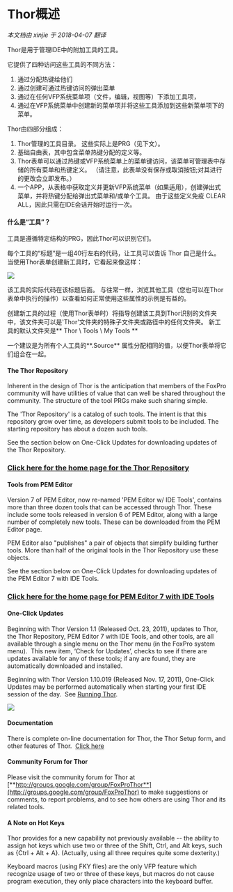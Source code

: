 ﻿Thor概述
===
_本文档由 xinjie 于 2018-04-07 翻译_

Thor是用于管理IDE中的附加工具的工具。

它提供了四种访问这些工具的不同方法：

1.  通过分配热键给他们
2.  通过创建可通过热键访问的弹出菜单
3.  通过在任何VFP系统菜单项（文件，编辑，视图等）下添加工具项，
4.  通过在VFP系统菜单中创建新的菜单项并将这些工具添加到这些新菜单项下的菜单。

Thor由四部分组成：

1.  Thor管理的工具目录。 这些实际上是PRG（见下文）。
2.  基础自由表，其中包含菜单热键分配的定义等。
3.  Thor表单可以通过热键或VFP系统菜单上的菜单键访问，该菜单可管理表中存储的所有菜单和热键定义。 （请注意，此表单没有保存或取消按钮;对其进行的更改会立即发布。）
4.  一个APP，从表格中获取定义并更新VFP系统菜单（如果适用），创建弹出式菜单，并将热键分配给弹出式菜单和/或单个工具。 由于这些定义免疫 CLEAR ALL，因此只需在IDE会话开始时运行一次。

#### **什么是“工具”？**

工具是遵循特定结构的PRG，因此Thor可以识别它们。

每个工具的“标题”是一组40行左右的代码，让工具可以告诉 Thor 自己是什么。 当使用Thor表单创建新工具时，它看起来像这样：

![](Images/Thor_Overview_SampleToolHeader.png)

该工具的实际代码在该标题后面。 与往常一样，浏览其他工具（您也可以在Thor表单中执行的操作）以查看如何正常使用这些属性的示例是有益的。

创建新工具的过程（使用Thor表单时）将指导创建该工具到Thor识别的文件夹中，该文件夹可以是'Thor'文件夹的特殊子文件夹或路径中的任何文件夹。 新工具的默认文件夹是** Thor \ Tools \ My Tools **

一个建议是为所有个人工具的**.Source** 属性分配相同的值，以便Thor表单将它们组合在一起。

#### **The Thor Repository**

Inherent in the design of Thor is the anticipation that members of the FoxPro community will have utilities of value that can well be shared throughout the community. The structure of the tool PRGs make such sharing simple.  

The 'Thor Repository' is a catalog of such tools. The intent is that this repository grow over time, as developers submit tools to be included. The starting repository has about a dozen such tools.  

See the section below on One-Click Updates for downloading updates of the Thor Repository.  

### [Click here for the home page for the Thor Repository](Thor_repository.md)

#### **Tools from PEM Editor**

Version 7 of PEM Editor, now re-named 'PEM Editor w/ IDE Tools', contains more than three dozen tools that can be accessed through Thor. These include some tools released in version 6 of PEM Editor, along with a large number of completely new tools. These can be downloaded from the PEM Editor page.  

PEM Editor also "publishes" a pair of objects that simplify building further tools. More than half of the original tools in the Thor Repository use these objects.  

See the section below on One-Click Updates for downloading updates of the PEM Editor 7 with IDE Tools.

### [Click here for the home page for PEM Editor 7 with IDE Tools](https://github.com/VFPX/PEMEditor) 


#### **One-Click Updates**   
Beginning with Thor Version 1.1 (Released Oct. 23, 2011), updates to Thor, the Thor Repository, PEM Editor 7 with IDE Tools, and other tools, are all available through a single menu on the Thor menu (in the FoxPro system menu).  This new item, ‘Check for Updates’, checks to see if there are updates available for any of these tools; if any are found, they are automatically downloaded and installed.

Beginning with Thor Version 1.10.019 (Released Nov. 17, 2011), One-Click Updates may be performed automatically when starting your first IDE session of the day.  See [Running Thor](Thor_running.md).

![](Images/Thor_Overview_image_2.png)

#### **Documentation**

There is complete on-line documentation for Thor, the Thor Setup form, and other features of Thor.  [Click here](Thor_help.md)

#### **Community Forum for Thor**

Please visit the community forum for Thor at [**http://groups.google.com/group/FoxProThor**](http://groups.google.com/group/FoxProThor) to make suggestions or comments, to report problems, and to see how others are using Thor and its related tools.

#### **A Note on Hot Keys**

Thor provides for a new capability not previously available -- the ability to assign hot keys which use two or three of the Shift, Ctrl, and Alt keys, such as {Ctrl + Alt + A}. (Actually, using all three requires quite some dexterity.)  

Keyboard macros (using FKY files) are the only VFP feature which recognize usage of two or three of these keys, but macros do not cause program execution, they only place characters into the keyboard buffer.
